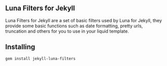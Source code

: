 ## Luna Filters for Jekyll

Luna Filters for Jekyll are a set of basic filters used by Luna for Jekyll,
they provide some basic functions such as date formatting, pretty urls,
truncation and others for you to use in your liquid template.

## Installing

```
gem install jekyll-luna-filters
```
